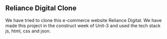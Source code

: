 ## Reliance Digital Clone
We have tried to clone this e-commerce website Reliance Digital. We have made this project in the construct week of Unit-3 and used the tech stack js, html, css and json.


